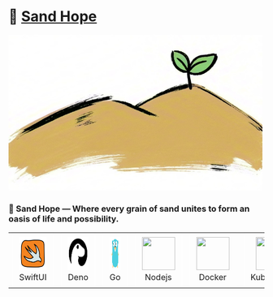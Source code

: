 # 🌱 [Sand Hope](https://github.com/sandhope)

<img width="500" src="./images/logo-large.jpg">

### 🌱 Sand Hope — Where every grain of sand unites to form an oasis of life and possibility.

<table style="width: 100%;">
    <tr style="width: 100%;">
        <td align="center" width="96">
            <div style="background-color: transparent; border: 1px solid white; padding: 6px 13px; font-size: 16px;">
                <img src="./images/swiftui.png" style="width: 65px; height: 65px;" />
                <p style="padding: 0; margin: 0;">SwiftUI</p>
            </div>
        </td>
        <td align="center" width="96">
            <div style="background-color: transparent; border: 1px solid white; padding: 6px 13px; font-size: 16px;">
                <img src="./images/deno.svg" style="width: 65px; height: 65px;" />
                <p style="padding: 0; margin: 0;">Deno</p>
            </div>
        </td>
        <td align="center" width="96">
            <div style="background-color: transparent; border: 1px solid white; padding: 6px 13px; font-size: 16px;">
                <img src="./images/go.png" style="width: 65px; height: 65px;" />
                <p style="padding: 0; margin: 0;">Go</p>
            </div>
        </td>
        <td align="center" width="96">
            <div style="background-color: transparent; border: 1px solid white; padding: 6px 13px; font-size: 16px;">
                <img src="https://techstack-generator.vercel.app/nginx-icon.svg" style="width: 65px; height: 65px;" />
                <p style="padding: 0; margin: 0;">Nodejs</p>
            </div>
        </td>
        <td align="center" width="96">
            <div style="background-color: transparent; border: 1px solid white; padding: 6px 13px; font-size: 16px;">
                <img src="https://techstack-generator.vercel.app/docker-icon.svg" style="width: 65px; height: 65px;" />
                <p style="padding: 0; margin: 0;">Docker</p>
            </div>
        </td>
        <td align="center" width="96">
            <div style="background-color: transparent; border: 1px solid white; padding: 6px 13px; font-size: 16px;">
                <img src="https://techstack-generator.vercel.app/kubernetes-icon.svg" style="width: 65px; height: 65px;" />
                <p style="padding: 0; margin: 0;">Kubernetes</p>
            </div>
        </td>
        <td align="center" width="96">
            <div style="background-color: transparent; border: 1px solid white; padding: 6px 13px; font-size: 16px;">
                <img src="https://techstack-generator.vercel.app/mysql-icon.svg" style="width: 65px; height: 65px;" />
                <p style="padding: 0; margin: 0;">MySQL</p>
            </div>
        </td>
        <td align="center" width="96">
            <div style="background-color: transparent; border: 1px solid white; padding: 6px 13px; font-size: 16px;">
                <img src="https://techstack-generator.vercel.app/react-icon.svg" style="width: 65px; height: 65px;" />
                <p style="padding: 0; margin: 0;">React</p>
            </div>
        </td>
        <td align="center" width="96">
            <div style="background-color: transparent; border: 1px solid white; padding: 6px 13px; font-size: 16px;">
                <img src="./images/vue.png" style="width: 65px; height: 65px;" />
                <p style="padding: 0; margin: 0;">Vue</p>
            </div>
        </td>
    </tr>
</table>
